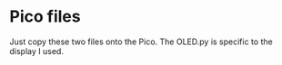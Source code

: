 # Pico files

Just copy these two files onto the Pico. The OLED.py is specific to the display I used.
